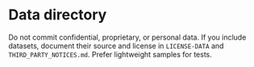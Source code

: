 # Data directory

Do not commit confidential, proprietary, or personal data.
If you include datasets, document their source and license in `LICENSE-DATA`
and `THIRD_PARTY_NOTICES.md`. Prefer lightweight samples for tests.
